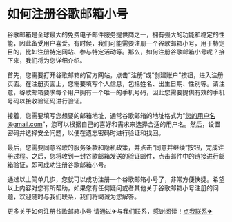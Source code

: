 # 如何注册谷歌邮箱小号

谷歌邮箱是全球最大的免费电子邮件服务提供商之一，拥有强大的功能和稳定的性能，因此备受用户喜爱。有时候，我们可能需要注册一个谷歌邮箱小号，用于特定目的，比如注册特定网站、参与特定活动等。那么，如何注册谷歌邮箱小号呢？接下来，我们将为您详细介绍。

首先，您需要打开谷歌邮箱的官方网站，点击“注册”或“创建账户”按钮，进入注册页面。在注册页面上，您需要填写个人信息，包括姓名、出生日期、性别等。请注意，谷歌邮箱要求每个用户拥有一个唯一的手机号码，因此您需要提供有效的手机号码以接收验证码进行验证。

接着，您需要填写您想要的邮箱地址，通常谷歌邮箱的地址格式为“您的用户名@gmail.com”，您可以根据自己的喜好和需求来选择合适的用户名。然后，设置密码并选择安全问题，以便在遗忘密码时进行验证和找回。

最后，您需要同意谷歌的服务条款和隐私政策，并点击“同意并继续”按钮，完成注册过程。之后，您将收到一封谷歌邮箱发送的验证邮件，点击邮件中的链接进行邮箱验证，即可成功注册谷歌邮箱小号。

通过以上简单几步，您就可以成功注册一个谷歌邮箱小号了，非常方便快捷。希望以上内容对您有所帮助，如果您有任何疑问或者其他关于谷歌邮箱小号注册的问题，欢迎随时与我们联系，我们将竭诚为您解答。

更多关于如何注册谷歌邮箱小号 请通过✈与我们联系，感谢阅读！[点我联系✈](https://app.G208.com)